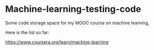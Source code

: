 # Machine-learning-testing-code
Some code storage space for my MOOC course on machine learning, 

Here is the list so far:

https://www.coursera.org/learn/machine-learning
